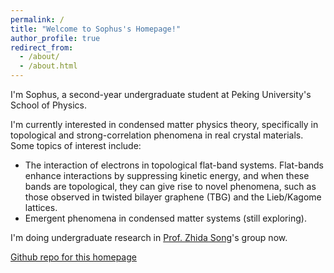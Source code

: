 ```yaml
---
permalink: /
title: "Welcome to Sophus's Homepage!"
author_profile: true
redirect_from: 
  - /about/
  - /about.html
---
```


I'm Sophus, a second-year undergraduate student at Peking University's School of Physics.

I'm currently interested in condensed matter physics theory, specifically in topological and strong-correlation phenomena in real crystal materials. Some topics of interest include:
- The interaction of electrons in topological flat-band systems. Flat-bands enhance interactions by suppressing kinetic energy, and when these bands are topological, they can give rise to novel phenomena, such as those observed in twisted bilayer graphene (TBG) and the Lieb/Kagome lattices.
- Emergent phenomena in condensed matter systems (still exploring).

I'm doing undergraduate research in [Prof. Zhida Song](https://icqm.pku.edu.cn/yw/directory/faculty/932182.htm)'s group now.

[Github repo for this homepage](https://github.com/Sophus-PHLin/Sophus-PHlin.github.io)